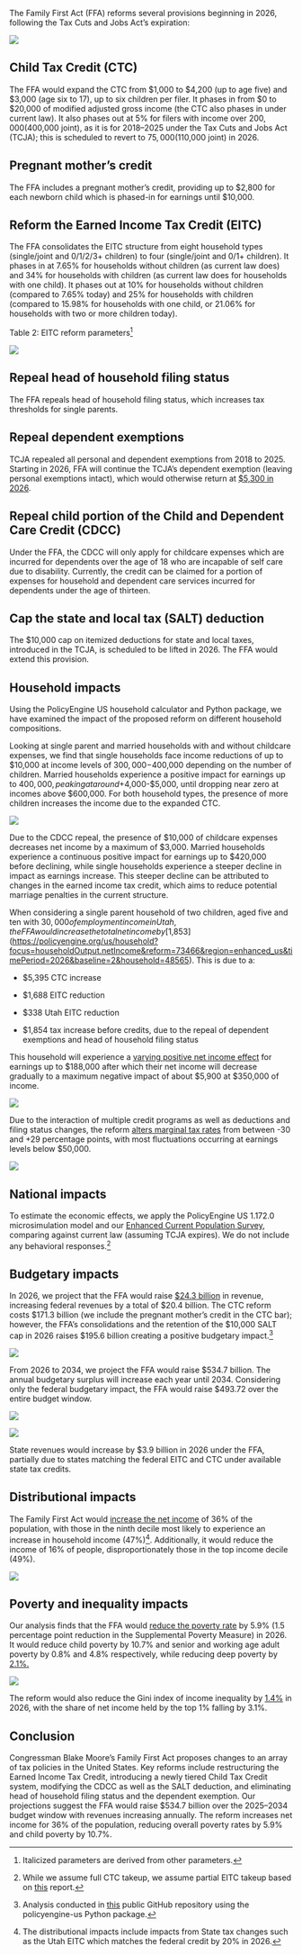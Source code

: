 The Family First Act (FFA) reforms several provisions beginning in 2026, following the Tax Cuts and Jobs Act’s expiration:

![](https://cdn-images-1.medium.com/max/2236/1*LhW-I6WQIaQsnqgVll5-xw.png)

## Child Tax Credit (CTC)

The FFA would expand the CTC from $1,000 to $4,200 (up to age five) and $3,000 (age six to 17), up to six children per filer. It phases in from $0 to $20,000 of modified adjusted gross income (the CTC also phases in under current law). It also phases out at 5% for filers with income over $200,000 ($400,000 joint), as it is for 2018–2025 under the Tax Cuts and Jobs Act (TCJA); this is scheduled to revert to $75,000 ($110,000 joint) in 2026.

## Pregnant mother’s credit

The FFA includes a pregnant mother’s credit, providing up to $2,800 for each newborn child which is phased-in for earnings until $10,000.

## Reform the Earned Income Tax Credit (EITC)

The FFA consolidates the EITC structure from eight household types (single/joint and 0/1/2/3+ children) to four (single/joint and 0/1+ children). It phases in at 7.65% for households without children (as current law does) and 34% for households with children (as current law does for households with one child). It phases out at 10% for households without children (compared to 7.65% today) and 25% for households with children (compared to 15.98% for households with one child, or 21.06% for households with two or more children today).

Table 2: EITC reform parameters[^1]
[^1]: Italicized parameters are derived from other parameters.

![](https://cdn-images-1.medium.com/max/3008/1*8GKkbgodYVZspHO6a-Fo3A.png)

## Repeal head of household filing status

The FFA repeals head of household filing status, which increases tax thresholds for single parents.

## Repeal dependent exemptions

TCJA repealed all personal and dependent exemptions from 2018 to 2025. Starting in 2026, FFA will continue the TCJA’s dependent exemption (leaving personal exemptions intact), which would otherwise return at [$5,300 in 2026](https://www.law.cornell.edu/uscode/text/26/151#d_5_A).

## Repeal child portion of the Child and Dependent Care Credit (CDCC)

Under the FFA, the CDCC will only apply for childcare expenses which are incurred for dependents over the age of 18 who are incapable of self care due to disability. Currently, the credit can be claimed for a portion of expenses for household and dependent care services incurred for dependents under the age of thirteen.

## Cap the state and local tax (SALT) deduction

The $10,000 cap on itemized deductions for state and local taxes, introduced in the TCJA, is scheduled to be lifted in 2026. The FFA would extend this provision.

## Household impacts

Using the PolicyEngine US household calculator and Python package, we have examined the impact of the proposed reform on different household compositions.

Looking at single parent and married households with and without childcare expenses, we find that single households face income reductions of up to $10,000 at income levels of $300,000-$400,000 depending on the number of children. Married households experience a positive impact for earnings up to $400,000, peaking at around +$4,000-$5,000, until dropping near zero at incomes above $600,000. For both household types, the presence of more children increases the income due to the expanded CTC.

![](https://cdn-images-1.medium.com/max/2656/0*lKs_ij6_V1sEyJdU)

Due to the CDCC repeal, the presence of $10,000 of childcare expenses decreases net income by a maximum of $3,000. Married households experience a continuous positive impact for earnings up to $420,000 before declining, while single households experience a steeper decline in impact as earnings increase. This steeper decline can be attributed to changes in the earned income tax credit, which aims to reduce potential marriage penalties in the current structure.

When considering a single parent household of two children, aged five and ten with $30,000 of employment income in Utah, the FFA would increase the total net income by [$1,853](https://policyengine.org/us/household?focus=householdOutput.netIncome&reform=73466&region=enhanced_us&timePeriod=2026&baseline=2&household=48565). This is due to a:

- $5,395 CTC increase

- $1,688 EITC reduction

- $338 Utah EITC reduction

- $1,854 tax increase before credits, due to the repeal of dependent exemptions and head of household filing status

This household will experience a [varying positive net income effect](https://policyengine.org/us/household?focus=householdOutput.earnings&reform=73466&region=enhanced_us&timePeriod=2026&baseline=2&household=48565) for earnings up to $188,000 after which their net income will decrease gradually to a maximum negative impact of about $5,900 at $350,000 of income.

![](https://cdn-images-1.medium.com/max/3200/0*x8MiEDhoh0QJu5gI)

Due to the interaction of multiple credit programs as well as deductions and filing status changes, the reform [alters marginal tax rates](https://policyengine.org/us/household?focus=householdOutput.mtr&reform=73466&region=enhanced_us&timePeriod=2026&baseline=2&household=48792) from between -30 and +29 percentage points, with most fluctuations occurring at earnings levels below $50,000.

![](https://cdn-images-1.medium.com/max/3200/0*karwlvhwpukVHknG)

## National impacts

To estimate the economic effects, we apply the PolicyEngine US 1.172.0 microsimulation model and our [Enhanced Current Population Survey](https://policyengine.org/us/research/enhanced-cps-beta), comparing against current law (assuming TCJA expires). We do not include any behavioral responses.[^2]

[^2]: While we assume full CTC takeup, we assume partial EITC takeup based on [this](https://www.taxpayeradvocate.irs.gov/wp-content/uploads/2020/08/JRC20_Volume3.pdf#page=62) report.

## Budgetary impacts

In 2026, we project that the FFA would raise [$24.3 billion](https://policyengine.org/us/policy?focus=policyOutput.policyBreakdown&reform=73465&region=enhanced_us&timePeriod=2026&baseline=2) in revenue, increasing federal revenues by a total of $20.4 billion. The CTC reform costs $171.3 billion (we include the pregnant mother’s credit in the CTC bar); however, the FFA’s consolidations and the retention of the $10,000 SALT cap in 2026 raises $195.6 billion creating a positive budgetary impact.[^3]

[^3]: Analysis conducted in [this](https://github.com/PolicyEngine/analysis-notebooks/tree/main/us/family_first_act) public GitHub repository using the policyengine-us Python package.

![](https://cdn-images-1.medium.com/max/2648/0*xLHsQ1vndE71mOCv)

From 2026 to 2034, we project the FFA would raise $534.7 billion. The annual budgetary surplus will increase each year until 2034. Considering only the federal budgetary impact, the FFA would raise $493.72 over the entire budget window.

![](https://cdn-images-1.medium.com/max/5028/1*0gzNJjwZm96oFVFpGBpzfg.png)

![](https://cdn-images-1.medium.com/max/2640/0*mwlUL3jthCnKvis8)

State revenues would increase by $3.9 billion in 2026 under the FFA, partially due to states matching the federal EITC and CTC under available state tax credits.

## Distributional impacts

The Family First Act would [increase the net income](https://policyengine.org/us/policy?focus=policyOutput.winnersAndLosers.incomeDecile&reform=73466&region=enhanced_us&timePeriod=2026&baseline=2) of 36% of the population, with those in the ninth decile most likely to experience an increase in household income (47%)[^4]. Additionally, it would reduce the income of 16% of people, disproportionately those in the top income decile (49%).

[^4]: The distributional impacts include impacts from State tax changes such as the Utah EITC which matches the federal credit by 20% in 2026.

![](https://cdn-images-1.medium.com/max/3200/0*f-gK9uscrzd-5170)

## Poverty and inequality impacts

Our analysis finds that the FFA would [reduce the poverty rate](https://policyengine.org/us/policy?focus=policyOutput.povertyImpact.regular.byAge&reform=73466&region=enhanced_us&timePeriod=2026&baseline=2) by 5.9% (1.5 percentage point reduction in the Supplemental Poverty Measure) in 2026. It would reduce child poverty by 10.7% and senior and working age adult poverty by 0.8% and 4.8% respectively, while reducing deep poverty by [2.1%.](https://policyengine.org/us/policy?focus=policyOutput.povertyImpact.deep.byAge&reform=73466&region=enhanced_us&timePeriod=2026&baseline=2)

![](https://cdn-images-1.medium.com/max/3200/0*Xp698QhswZMUp5u6)

The reform would also reduce the Gini index of income inequality by [1.4%](https://policyengine.org/us/policy?focus=policyOutput.inequalityImpact&reform=73466&region=enhanced_us&timePeriod=2026&baseline=2) in 2026, with the share of net income held by the top 1% falling by 3.1%.

## Conclusion

Congressman Blake Moore’s Family First Act proposes changes to an array of tax policies in the United States. Key reforms include restructuring the Earned Income Tax Credit, introducing a newly tiered Child Tax Credit system, modifying the CDCC as well as the SALT deduction, and eliminating head of household filing status and the dependent exemption. Our projections suggest the FFA would raise $534.7 billion over the 2025–2034 budget window with revenues increasing annually. The reform increases net income for 36% of the population, reducing overall poverty rates by 5.9% and child poverty by 10.7%.
